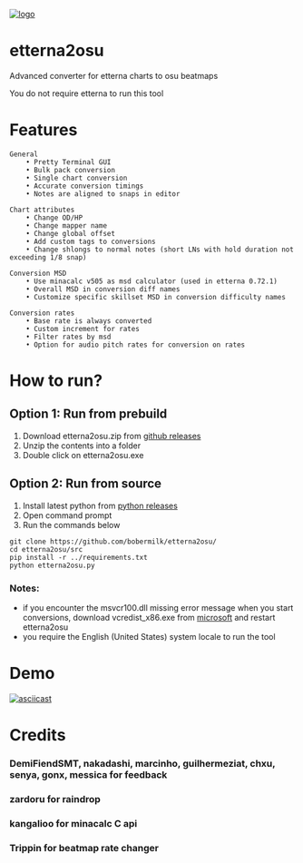 [![logo](https://github.com/bobermilk/etterna2osu/blob/master/icon.ico?raw=true)](https://www.youtube.com/watch?v=b6vbjzLrEmY)
# etterna2osu 
Advanced converter for etterna charts to osu beatmaps

You do not require etterna to run this tool

# Features

    General
        • Pretty Terminal GUI
        • Bulk pack conversion
        • Single chart conversion
        • Accurate conversion timings
        • Notes are aligned to snaps in editor

    Chart attributes
        • Change OD/HP
        • Change mapper name
        • Change global offset
        • Add custom tags to conversions
        • Change shlongs to normal notes (short LNs with hold duration not exceeding 1/8 snap)

    Conversion MSD
        • Use minacalc v505 as msd calculator (used in etterna 0.72.1)
        • Overall MSD in conversion diff names
        • Customize specific skillset MSD in conversion difficulty names

    Conversion rates
        • Base rate is always converted
        • Custom increment for rates
        • Filter rates by msd
        • Option for audio pitch rates for conversion on rates

# How to run?
## Option 1: Run from prebuild
1. Download etterna2osu.zip from [github releases](https://github.com/bobermilk/etterna2osu/releases)
2. Unzip the contents into a folder
3. Double click on etterna2osu.exe

## Option 2: Run from source
1. Install latest python from [python releases](https://www.python.org/downloads/)
2. Open command prompt
3. Run the commands below
```
git clone https://github.com/bobermilk/etterna2osu/
cd etterna2osu/src
pip install -r ../requirements.txt
python etterna2osu.py
```
### Notes:
- if you encounter the msvcr100.dll missing error message when you start conversions, download vcredist_x86.exe from [microsoft](https://www.microsoft.com/en-us/download/details.aspx?id=26999) and restart etterna2osu
- you require the English (United States) system locale to run the tool

# Demo
[![asciicast](https://asciinema.org/a/559338.svg)](https://asciinema.org/a/559338)
# Credits
### DemiFiendSMT, nakadashi, marcinho, guilhermeziat, chxu, senya, gonx, messica for feedback
### zardoru for raindrop
### kangalioo for minacalc C api
### Trippin for beatmap rate changer
